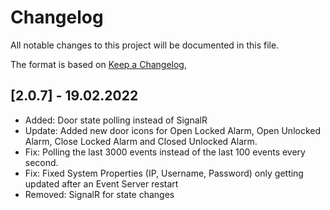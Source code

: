 # Changelog

All notable changes to this project will be documented in this file.

The format is based on [Keep a Changelog](https://keepachangelog.com/en/1.0.0/),

## [2.0.7] - 19.02.2022

- Added: Door state polling instead of SignalR
- Update: Added new door icons for Open Locked Alarm, Open Unlocked Alarm, Close Locked Alarm and Closed Unlocked Alarm.
- Fix: Polling the last 3000 events instead of the last 100 events every second.
- Fix: Fixed System Properties (IP, Username, Password) only getting updated after an Event Server restart
- Removed: SignalR for state changes
